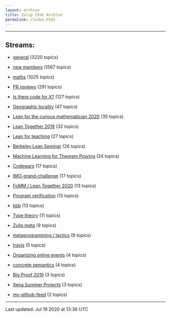 ```yaml
---
layout: archive
title: Zulip Chat Archive
permalink: /index.html
---
```


---

## Streams:

* [general](stream/113488-general/index.html) (3220 topics)

* [new members](stream/113489-new-members/index.html) (1567 topics)

* [maths](stream/116395-maths/index.html) (1025 topics)

* [PR reviews](stream/144837-PR-reviews/index.html) (291 topics)

* [Is there code for X?](stream/217875-Is-there-code-for-X%3F/index.html) (127 topics)

* [Geographic locality](stream/224796-Geographic-locality/index.html) (47 topics)

* [Lean for the curious mathematician 2020](stream/238830-Lean-for-the-curious-mathematician-2020/index.html) (35 topics)

* [Lean Together 2019](stream/179818-Lean-Together-2019/index.html) (32 topics)

* [Lean for teaching](stream/187764-Lean-for-teaching/index.html) (27 topics)

* [Berkeley Lean Seminar](stream/240192-Berkeley-Lean-Seminar/index.html) (26 topics)

* [Machine Learning for Theorem Proving](stream/219941-Machine-Learning-for-Theorem-Proving/index.html) (24 topics)

* [Codewars](stream/238266-Codewars/index.html) (17 topics)

* [IMO-grand-challenge](stream/208328-IMO-grand-challenge/index.html) (17 topics)

* [FoMM / Lean Together 2020](stream/218272-FoMM-/-Lean-Together-2020/index.html) (13 topics)

* [Program verification](stream/236449-Program-verification/index.html) (13 topics)

* [kbb](stream/141825-kbb/index.html) (13 topics)

* [Type theory](stream/236446-Type-theory/index.html) (11 topics)

* [Zulip meta](stream/236604-Zulip-meta/index.html) (9 topics)

* [metaprogramming / tactics](stream/239415-metaprogramming-/-tactics/index.html) (9 topics)

* [travis](stream/113538-travis/index.html) (5 topics)

* [Organizing online events](stream/238828-Organizing-online-events/index.html) (4 topics)

* [concrete semantics](stream/187724-concrete-semantics/index.html) (4 topics)

* [Big Proof 2019](stream/198800-Big-Proof-2019/index.html) (3 topics)

* [Xena Summer Projects](stream/237759-Xena-Summer-Projects/index.html) (3 topics)

* [my-github-feed](stream/234744-my-github-feed/index.html) (2 topics)

<hr><p>Last updated: Jul 19 2020 at 13:36 UTC</p>
